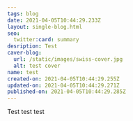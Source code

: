 ```yaml
---
tags: blog
date: 2021-04-05T10:44:29.233Z
layout: single-blog.html
seo:
  twitter:card: summary
desription: Test
caver-blog:
  url: /static/images/swiss-cover.jpg
  alt: test cover
name: test
created-on: 2021-04-05T10:44:29.255Z
updated-on: 2021-04-05T10:44:29.271Z
published-on: 2021-04-05T10:44:29.285Z
---
```

Test test test